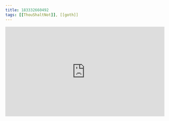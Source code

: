 ```yaml
---
title: 183332660492
tags: [[ThouShaltNot]], [[goth]]
---
```

<iframe allow="accelerometer; autoplay; clipboard-write; encrypted-media; gyroscope; picture-in-picture" allowfullscreen="" frameborder="0" height="281" id="youtube_iframe" src="https://www.youtube.com/embed/B9g0f-YT9f4?feature=oembed&amp;enablejsapi=1&amp;origin=https://safe.txmblr.com&amp;wmode=opaque" width="500"></iframe>